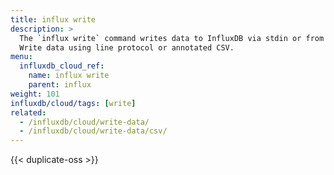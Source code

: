 ```yaml
---
title: influx write
description: >
  The `influx write` command writes data to InfluxDB via stdin or from a specified file.
  Write data using line protocol or annotated CSV.
menu:
  influxdb_cloud_ref:
    name: influx write
    parent: influx
weight: 101
influxdb/cloud/tags: [write]
related:
  - /influxdb/cloud/write-data/
  - /influxdb/cloud/write-data/csv/
---
```


{{< duplicate-oss >}}
